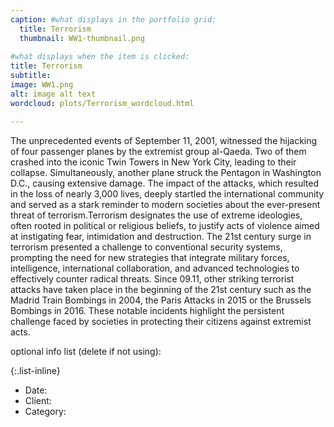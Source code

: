 ```yaml
---
caption: #what displays in the portfolio grid:
  title: Terrorism
  thumbnail: WW1-thumbnail.png
  
#what displays when the item is clicked:
title: Terrorism
subtitle: 
image: WW1.png
alt: image alt text
wordcloud: plots/Terrorism_wordcloud.html

---
```

The unprecedented events of September 11, 2001, witnessed the hijacking of four passenger planes by the extremist group al-Qaeda. Two of them crashed into the iconic Twin Towers in New York City, leading to their collapse. Simultaneously, another plane struck the Pentagon in Washington D.C., causing extensive damage. The impact of the attacks, which resulted in the loss of nearly 3,000 lives, deeply startled the international community and served as a stark reminder to modern societies about the ever-present threat of terrorism.Terrorism designates the use of extreme ideologies, often rooted in political or religious beliefs, to justify acts of violence aimed at instigating fear, intimidation and destruction. The 21st century surge in terrorism presented a challenge to conventional security systems, prompting the need for new strategies that integrate military forces, intelligence, international collaboration, and advanced technologies to effectively counter radical threats. Since 09.11, other striking terrorist attacks have taken place in the beginning of the 21st century such as the Madrid Train Bombings in 2004, the Paris Attacks in 2015 or the Brussels Bombings in 2016. These notable incidents highlight the persistent challenge faced by societies in protecting their citizens against extremist acts.

optional info list (delete if not using):

{:.list-inline} 
- Date: 
- Client: 
- Category: 
